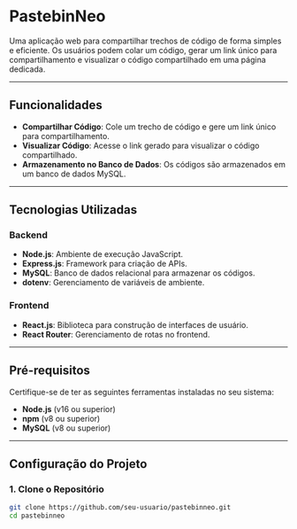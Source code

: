 # PastebinNeo

Uma aplicação web para compartilhar trechos de código de forma simples e eficiente. Os usuários podem colar um código, gerar um link único para compartilhamento e visualizar o código compartilhado em uma página dedicada.

---

## Funcionalidades

- **Compartilhar Código**: Cole um trecho de código e gere um link único para compartilhamento.
- **Visualizar Código**: Acesse o link gerado para visualizar o código compartilhado.
- **Armazenamento no Banco de Dados**: Os códigos são armazenados em um banco de dados MySQL.

---

## Tecnologias Utilizadas

### Backend
- **Node.js**: Ambiente de execução JavaScript.
- **Express.js**: Framework para criação de APIs.
- **MySQL**: Banco de dados relacional para armazenar os códigos.
- **dotenv**: Gerenciamento de variáveis de ambiente.

### Frontend
- **React.js**: Biblioteca para construção de interfaces de usuário.
- **React Router**: Gerenciamento de rotas no frontend.

---

## Pré-requisitos

Certifique-se de ter as seguintes ferramentas instaladas no seu sistema:
- **Node.js** (v16 ou superior)
- **npm** (v8 ou superior)
- **MySQL** (v8 ou superior)

---

## Configuração do Projeto

### 1. Clone o Repositório
```bash
git clone https://github.com/seu-usuario/pastebinneo.git
cd pastebinneo